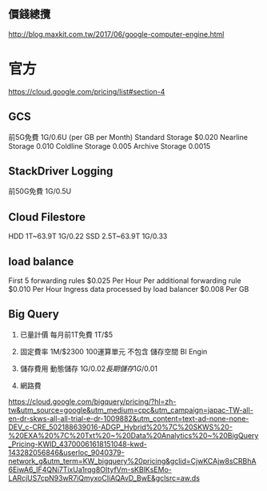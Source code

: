 ## 價錢總攬
http://blog.maxkit.com.tw/2017/06/google-computer-engine.html

# 官方
https://cloud.google.com/pricing/list#section-4
## GCS
前5G免費 1G/0.6U
(per GB per Month)
Standard Storage $0.020
Nearline Storage 0.010
Coldline Storage 0.005
Archive Storage  0.0015
## StackDriver Logging
前50G免費 1G/0.5U

## Cloud Filestore
HDD 1T~63.9T 1G/0.22
SSD 2.5T~63.9T 1G/0.33

## load balance
First 5 forwarding rules	$0.025	Per Hour
Per additional forwarding rule	$0.010	Per Hour
Ingress data processed by load balancer	$0.008	Per GB

## Big Query
1. 已量計價 每月前1T免費 1T/$5

2. 固定費率 1M/$2300 100運算單元
不包含 儲存空間 BI Engin

3. 儲存費用 動態儲存 1G/$0.02 長期儲存 1G/$0.01

4. 網路費

https://cloud.google.com/bigquery/pricing/?hl=zh-tw&utm_source=google&utm_medium=cpc&utm_campaign=japac-TW-all-en-dr-skws-all-all-trial-e-dr-1009882&utm_content=text-ad-none-none-DEV_c-CRE_502188639016-ADGP_Hybrid%20%7C%20SKWS%20-%20EXA%20%7C%20Txt%20~%20Data%20Analytics%20~%20BigQuery_Pricing-KWID_43700061618151048-kwd-143282056846&userloc_9040379-network_g&utm_term=KW_bigquery%20pricing&gclid=CjwKCAjw8sCRBhA6EiwA6_IF4QNi7TixUa1rqg8OItyfVm-sKBlKsEMo-LARcjUS7cpN93wR7iQmyxoCIiAQAvD_BwE&gclsrc=aw.ds